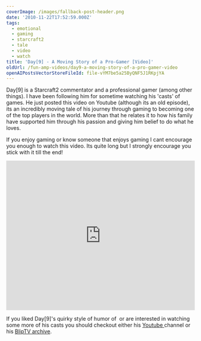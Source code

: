 ```yaml
---
coverImage: /images/fallback-post-header.png
date: '2010-11-22T17:52:59.000Z'
tags:
  - emotional
  - gaming
  - starcraft2
  - tale
  - video
  - watch
title: 'Day[9] - A Moving Story of a Pro-Gamer [Video]'
oldUrl: /fun-amp-videos/day9-a-moving-story-of-a-pro-gamer-video
openAIPostsVectorStoreFileId: file-vYM7be5a25ByQNF5J1RKpjYA
---
```


Day[9] is a Starcraft2 commentator and a professional gamer (among other things). I have been following him for sometime watching his 'casts' of games. He just posted this video on Youtube (although its an old episode), its an incredibly moving tale of his journey through gaming to becoming one of the top players in the world. More than that he relates it to how his family have supported him through his passion and giving him belief to do what he loves.

<!-- more -->

If you enjoy gaming or know someone that enjoys gaming I cant encourage you enough to watch this video. Its quite long but I strongly encourage you stick with it till the end!

<iframe width="100%" height="400" src="https://www.youtube.com/embed/NJztfsXKcPQ" frameborder="0" allow="accelerometer; autoplay; clipboard-write; encrypted-media; gyroscope; picture-in-picture" allowfullscreen></iframe>

If you liked Day[9]'s quirky style of humor of  or are interested in watching some more of his casts you should checkout either his [Youtube ](https://www.youtube.com/user/day9tv)channel or his [BlipTV archive](https://www.youtube.com/user/day9tv).
